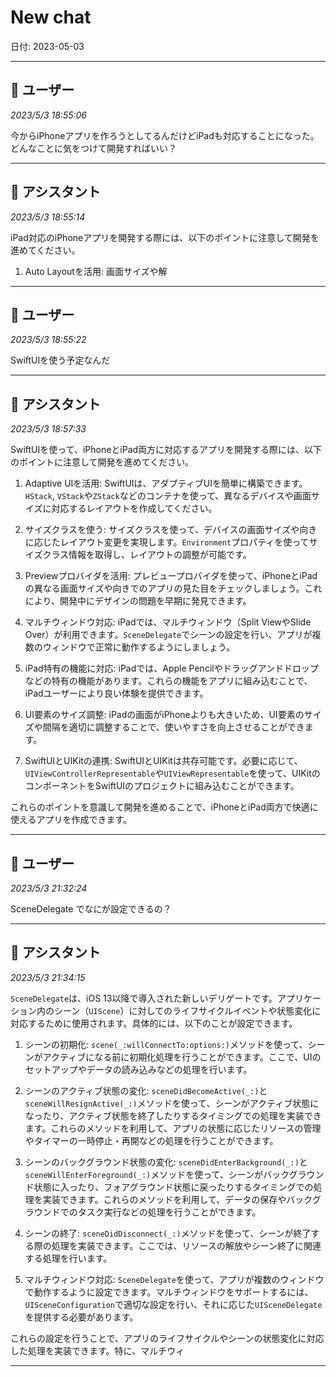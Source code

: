 # New chat

日付: 2023-05-03

---

## 👤 ユーザー
*2023/5/3 18:55:06*

今からiPhoneアプリを作ろうとしてるんだけどiPadも対応することになった。どんなことに気をつけて開発すればいい？

---

## 🤖 アシスタント
*2023/5/3 18:55:14*

iPad対応のiPhoneアプリを開発する際には、以下のポイントに注意して開発を進めてください。

1. Auto Layoutを活用:
画面サイズや解

---

## 👤 ユーザー
*2023/5/3 18:55:22*

SwiftUIを使う予定なんだ

---

## 🤖 アシスタント
*2023/5/3 18:57:33*

SwiftUIを使って、iPhoneとiPad両方に対応するアプリを開発する際には、以下のポイントに注意して開発を進めてください。

1. Adaptive UIを活用:
SwiftUIは、アダプティブUIを簡単に構築できます。`HStack`, `VStack`や`ZStack`などのコンテナを使って、異なるデバイスや画面サイズに対応するレイアウトを作成してください。

2. サイズクラスを使う:
サイズクラスを使って、デバイスの画面サイズや向きに応じたレイアウト変更を実現します。`Environment`プロパティを使ってサイズクラス情報を取得し、レイアウトの調整が可能です。

3. Previewプロバイダを活用:
プレビュープロバイダを使って、iPhoneとiPadの異なる画面サイズや向きでのアプリの見た目をチェックしましょう。これにより、開発中にデザインの問題を早期に発見できます。

4. マルチウィンドウ対応:
iPadでは、マルチウィンドウ（Split ViewやSlide Over）が利用できます。`SceneDelegate`でシーンの設定を行い、アプリが複数のウィンドウで正常に動作するようにしましょう。

5. iPad特有の機能に対応:
iPadでは、Apple Pencilやドラッグアンドドロップなどの特有の機能があります。これらの機能をアプリに組み込むことで、iPadユーザーにより良い体験を提供できます。

6. UI要素のサイズ調整:
iPadの画面がiPhoneよりも大きいため、UI要素のサイズや間隔を適切に調整することで、使いやすさを向上させることができます。

7. SwiftUIとUIKitの連携:
SwiftUIとUIKitは共存可能です。必要に応じて、`UIViewControllerRepresentable`や`UIViewRepresentable`を使って、UIKitのコンポーネントをSwiftUIのプロジェクトに組み込むことができます。

これらのポイントを意識して開発を進めることで、iPhoneとiPad両方で快適に使えるアプリを作成できます。

---

## 👤 ユーザー
*2023/5/3 21:32:24*

SceneDelegate でなにが設定できるの？

---

## 🤖 アシスタント
*2023/5/3 21:34:15*

`SceneDelegate`は、iOS 13以降で導入された新しいデリゲートです。アプリケーション内のシーン（`UIScene`）に対してのライフサイクルイベントや状態変化に対応するために使用されます。具体的には、以下のことが設定できます。

1. シーンの初期化:
`scene(_:willConnectTo:options:)`メソッドを使って、シーンがアクティブになる前に初期化処理を行うことができます。ここで、UIのセットアップやデータの読み込みなどの処理を行います。

2. シーンのアクティブ状態の変化:
`sceneDidBecomeActive(_:)`と`sceneWillResignActive(_:)`メソッドを使って、シーンがアクティブ状態になったり、アクティブ状態を終了したりするタイミングでの処理を実装できます。これらのメソッドを利用して、アプリの状態に応じたリソースの管理やタイマーの一時停止・再開などの処理を行うことができます。

3. シーンのバックグラウンド状態の変化:
`sceneDidEnterBackground(_:)`と`sceneWillEnterForeground(_:)`メソッドを使って、シーンがバックグラウンド状態に入ったり、フォアグラウンド状態に戻ったりするタイミングでの処理を実装できます。これらのメソッドを利用して、データの保存やバックグラウンドでのタスク実行などの処理を行うことができます。

4. シーンの終了:
`sceneDidDisconnect(_:)`メソッドを使って、シーンが終了する際の処理を実装できます。ここでは、リソースの解放やシーン終了に関連する処理を行います。

5. マルチウィンドウ対応:
`SceneDelegate`を使って、アプリが複数のウィンドウで動作するように設定できます。マルチウィンドウをサポートするには、`UISceneConfiguration`で適切な設定を行い、それに応じた`UISceneDelegate`を提供する必要があります。

これらの設定を行うことで、アプリのライフサイクルやシーンの状態変化に対応した処理を実装できます。特に、マルチウィ

---
